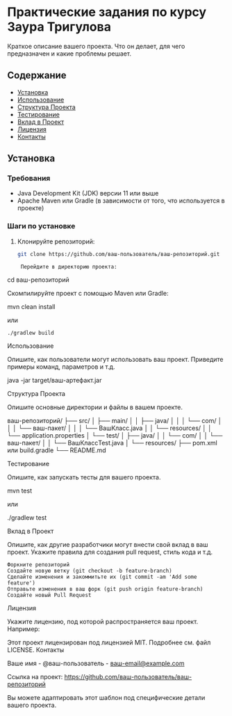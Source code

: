 # Практические задания по курсу Заура Тригулова

Краткое описание вашего проекта. Что он делает, для чего предназначен и какие проблемы решает.

## Содержание

- [Установка](#установка)
- [Использование](#использование)
- [Структура Проекта](#структура-проекта)
- [Тестирование](#тестирование)
- [Вклад в Проект](#вклад-в-проект)
- [Лицензия](#лицензия)
- [Контакты](#контакты)

## Установка

### Требования

- Java Development Kit (JDK) версии 11 или выше
- Apache Maven или Gradle (в зависимости от того, что используется в проекте)

### Шаги по установке

1. Клонируйте репозиторий:
   ```sh
   git clone https://github.com/ваш-пользователь/ваш-репозиторий.git

    Перейдите в директорию проекта:

cd ваш-репозиторий

Скомпилируйте проект с помощью Maven или Gradle:

mvn clean install

или

    ./gradlew build

Использование

Опишите, как пользователи могут использовать ваш проект. Приведите примеры команд, параметров и т.д.

java -jar target/ваш-артефакт.jar

Структура Проекта

Опишите основные директории и файлы в вашем проекте.

ваш-репозиторий/
├── src/
│   ├── main/
│   │   ├── java/
│   │   │   └── com/
│   │   │       └── ваш-пакет/
│   │   │           └── ВашКласс.java
│   │   └── resources/
│   │       └── application.properties
│   └── test/
│       ├── java/
│       │   └── com/
│       │       └── ваш-пакет/
│       │           └── ВашКлассTest.java
│       └── resources/
├── pom.xml или build.gradle
└── README.md

Тестирование

Опишите, как запускать тесты для вашего проекта.

mvn test

или

./gradlew test

Вклад в Проект

Опишите, как другие разработчики могут внести свой вклад в ваш проект. Укажите правила для создания pull request, стиль кода и т.д.

    Форкните репозиторий
    Создайте новую ветку (git checkout -b feature-branch)
    Сделайте изменения и закоммитьте их (git commit -am 'Add some feature')
    Отправьте изменения в ваш форк (git push origin feature-branch)
    Создайте новый Pull Request

Лицензия

Укажите лицензию, под которой распространяется ваш проект. Например:

Этот проект лицензирован под лицензией MIT. Подробнее см. файл LICENSE.
Контакты

Ваше имя - @ваш-пользователь - ваш-email@example.com

Ссылка на проект: https://github.com/ваш-пользователь/ваш-репозиторий

Вы можете адаптировать этот шаблон под специфические детали вашего проекта.
